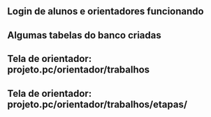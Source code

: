 ## Login de alunos e orientadores funcionando

## Algumas tabelas do banco criadas

## Tela de orientador: projeto.pc/orientador/trabalhos

## Tela de orientador: projeto.pc/orientador/trabalhos/etapas/